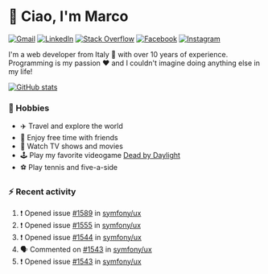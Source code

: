 # 👋 Ciao, I'm Marco

[![Gmail](https://img.shields.io/badge/Gmail-%23BB001B?style=flat-square&logo=gmail&logoColor=white)](mailto:gremo1982@gmail.com)
[![LinkedIn](https://img.shields.io/badge/LinkedIn-%230e76a8?style=flat-square&logo=linkedin)](https://www.linkedin.com/in/marco-polichetti)
[![Stack Overflow](https://img.shields.io/stackexchange/stackoverflow/r/220180?style=flat&logo=stackoverflow&label=Stack%20Overflow&color=%23F47F24)](https://stackoverflow.com/users/220180)
[![Facebook](https://img.shields.io/badge/-Facebook-%234267B2?style=flat-square&logo=facebook&logoColor=white)](https://www.facebook.com/marco.poliketti)
[![Instagram](https://img.shields.io/badge/-Instagram-%23C13584?style=flat-square&logo=instagram&logoColor=white)](https://www.instagram.com/marco.gremo)

I'm a web developer from Italy 🍕 with over 10 years of experience. Programming is my passion ❤️ and I couldn't imagine doing anything else in my life!

[![GitHub stats](https://github-readme-stats.vercel.app/api?username=gremo&show_icons=true&rank_icon=github&theme=transparent)](https://github.com/anuraghazra/github-readme-stats)

### 📅 Hobbies

- ✈️ Travel and explore the world
- 🍻 Enjoy free time with friends
- 🎥 Watch TV shows and movies
- 🕹️ Play my favorite videogame [Dead by Daylight](https://deadbydaylight.com)
- ⚽ Play tennis and five-a-side

### ⚡ Recent activity

<!--START_SECTION:activity-->
1. ❗ Opened issue [#1589](https://github.com/symfony/ux/issues/1589) in [symfony/ux](https://github.com/symfony/ux)
2. ❗ Opened issue [#1555](https://github.com/symfony/ux/issues/1555) in [symfony/ux](https://github.com/symfony/ux)
3. ❗ Opened issue [#1544](https://github.com/symfony/ux/issues/1544) in [symfony/ux](https://github.com/symfony/ux)
4. 🗣 Commented on [#1543](https://github.com/symfony/ux/issues/1543#issuecomment-1961602585) in [symfony/ux](https://github.com/symfony/ux)
5. ❗ Opened issue [#1543](https://github.com/symfony/ux/issues/1543) in [symfony/ux](https://github.com/symfony/ux)
<!--END_SECTION:activity-->
